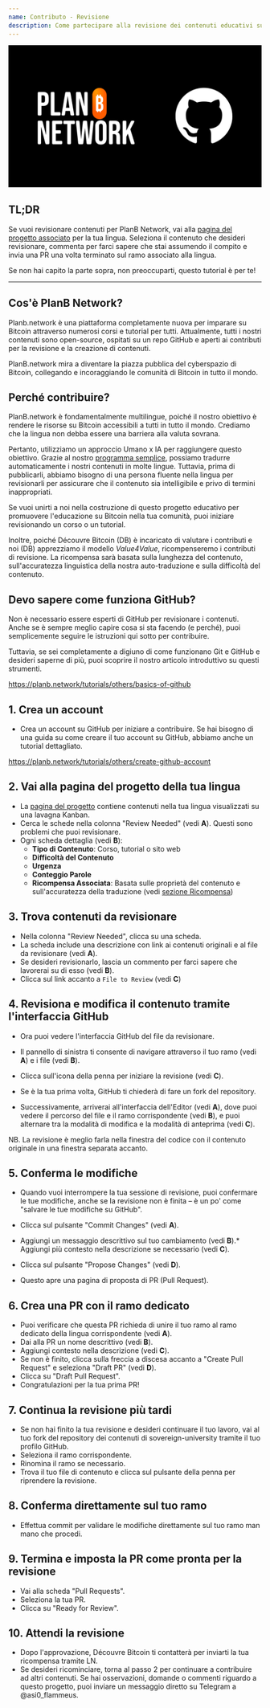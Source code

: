 ```yaml
---
name: Contributo - Revisione
description: Come partecipare alla revisione dei contenuti educativi su PlanB Network?
---
```

![github](assets/cover.webp)

## TL;DR
Se vuoi revisionare contenuti per PlanB Network, vai alla [pagina del progetto associato](https://github.com/DecouvreBitcoin/sovereign-university-data/projects?query=is%3Aopen) per la tua lingua. Seleziona il contenuto che desideri revisionare, commenta per farci sapere che stai assumendo il compito e invia una PR una volta terminato sul ramo associato alla lingua.

Se non hai capito la parte sopra, non preoccuparti, questo tutorial è per te!

---

## Cos'è PlanB Network?

Planb.network è una piattaforma completamente nuova per imparare su Bitcoin attraverso numerosi corsi e tutorial per tutti. Attualmente, tutti i nostri contenuti sono open-source, ospitati su un repo GitHub e aperti ai contributi per la revisione e la creazione di contenuti.

PlanB.network mira a diventare la piazza pubblica del cyberspazio di Bitcoin, collegando e incoraggiando le comunità di Bitcoin in tutto il mondo.

## Perché contribuire?

PlanB.network è fondamentalmente multilingue, poiché il nostro obiettivo è rendere le risorse su Bitcoin accessibili a tutti in tutto il mondo. Crediamo che la lingua non debba essere una barriera alla valuta sovrana.

Pertanto, utilizziamo un approccio Umano x IA per raggiungere questo obiettivo. Grazie al nostro [programma semplice](https://github.com/Asi0Flammeus/LLM-Translator), possiamo tradurre automaticamente i nostri contenuti in molte lingue. Tuttavia, prima di pubblicarli, abbiamo bisogno di una persona fluente nella lingua per revisionarli per assicurare che il contenuto sia intelligibile e privo di termini inappropriati.

Se vuoi unirti a noi nella costruzione di questo progetto educativo per promuovere l'educazione su Bitcoin nella tua comunità, puoi iniziare revisionando un corso o un tutorial.

Inoltre, poiché Découvre Bitcoin (DB) è incaricato di valutare i contributi e noi (DB) apprezziamo il modello *Value4Value*, ricompenseremo i contributi di revisione. La ricompensa sarà basata sulla lunghezza del contenuto, sull'accuratezza linguistica della nostra auto-traduzione e sulla difficoltà del contenuto.

## Devo sapere come funziona GitHub?

Non è necessario essere esperti di GitHub per revisionare i contenuti.
Anche se è sempre meglio capire cosa si sta facendo (e perché), puoi semplicemente seguire le istruzioni qui sotto per contribuire.

Tuttavia, se sei completamente a digiuno di come funzionano Git e GitHub e desideri saperne di più, puoi scoprire il nostro articolo introduttivo su questi strumenti.

https://planb.network/tutorials/others/basics-of-github



## 1. Crea un account
* Crea un account su GitHub per iniziare a contribuire. Se hai bisogno di una guida su come creare il tuo account su GitHub, abbiamo anche un tutorial dettagliato.

https://planb.network/tutorials/others/create-github-account


## **2. Vai alla pagina del progetto della tua lingua**
* La [pagina del progetto](https://github.com/DecouvreBitcoin/sovereign-university-data/projects?query=is%3Aopen) contiene contenuti nella tua lingua visualizzati su una lavagna Kanban.
* Cerca le schede nella colonna "Review Needed" (vedi **A**). Questi sono problemi che puoi revisionare.
* Ogni scheda dettaglia (vedi **B**):
	- **Tipo di Contenuto**: Corso, tutorial o sito web
	- **Difficoltà del Contenuto**
	- **Urgenza**
	- **Conteggio Parole**
	- **Ricompensa Associata**: Basata sulle proprietà del contenuto e sull'accuratezza della traduzione (vedi [sezione Ricompensa](https://github.com/DecouvreBitcoin/sovereign-university-data?tab=readme-ov-file#sat-reward))
## **3. Trova contenuti da revisionare**
* Nella colonna "Review Needed", clicca su una scheda.
* La scheda include una descrizione con link ai contenuti originali e al file da revisionare (vedi **A**).
* Se desideri revisionarlo, lascia un commento per farci sapere che lavorerai su di esso (vedi **B**).
* Clicca sul link accanto a `File to Review` (vedi **C**)

## **4. Revisiona e modifica il contenuto tramite l'interfaccia GitHub**
* Ora puoi vedere l'interfaccia GitHub del file da revisionare.
* Il pannello di sinistra ti consente di navigare attraverso il tuo ramo (vedi **A**) e i file (vedi **B**).
* Clicca sull'icona della penna per iniziare la revisione (vedi **C**).

* Se è la tua prima volta, GitHub ti chiederà di fare un fork del repository.

* Successivamente, arriverai all'interfaccia dell'Editor (vedi **A**), dove puoi vedere il percorso del file e il ramo corrispondente (vedi **B**), e puoi alternare tra la modalità di modifica e la modalità di anteprima (vedi **C**).

NB. La revisione è meglio farla nella finestra del codice con il contenuto originale in una finestra separata accanto.

## **5. Conferma le modifiche**

* Quando vuoi interrompere la tua sessione di revisione, puoi confermare le tue modifiche, anche se la revisione non è finita – è un po' come "salvare le tue modifiche su GitHub".
* Clicca sul pulsante "Commit Changes" (vedi **A**).

* Aggiungi un messaggio descrittivo sul tuo cambiamento (vedi **B**).* Aggiungi più contesto nella descrizione se necessario (vedi **C**).
* Clicca sul pulsante "Propose Changes" (vedi **D**).

* Questo apre una pagina di proposta di PR (Pull Request).

## **6. Crea una PR con il ramo dedicato**
* Puoi verificare che questa PR richieda di unire il tuo ramo al ramo dedicato della lingua corrispondente (vedi **A**).
* Dai alla PR un nome descrittivo (vedi **B**).
* Aggiungi contesto nella descrizione (vedi **C**).
* Se non è finito, clicca sulla freccia a discesa accanto a "Create Pull Request" e seleziona "Draft PR" (vedi **D**).
* Clicca su "Draft Pull Request".
* Congratulazioni per la tua prima PR!

## **7. Continua la revisione più tardi**
* Se non hai finito la tua revisione e desideri continuare il tuo lavoro, vai al tuo fork del repository dei contenuti di sovereign-university tramite il tuo profilo GitHub.
* Seleziona il ramo corrispondente.
* Rinomina il ramo se necessario.
* Trova il tuo file di contenuto e clicca sul pulsante della penna per riprendere la revisione.

## **8. Conferma direttamente sul tuo ramo**
* Effettua commit per validare le modifiche direttamente sul tuo ramo man mano che procedi.

## **9. Termina e imposta la PR come pronta per la revisione**
* Vai alla scheda "Pull Requests".
* Seleziona la tua PR.
* Clicca su "Ready for Review".

## 10. Attendi la revisione
* Dopo l'approvazione, Découvre Bitcoin ti contatterà per inviarti la tua ricompensa tramite LN.
* Se desideri ricominciare, torna al passo 2 per continuare a contribuire ad altri contenuti.
Se hai osservazioni, domande o commenti riguardo a questo progetto, puoi inviare un messaggio diretto su Telegram a @asi0_flammeus.
